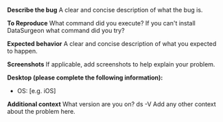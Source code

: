
**Describe the bug**
A clear and concise description of what the bug is.

**To Reproduce**
What command did you execute? If you can't install DataSurgeon what command did you try?

**Expected behavior**
A clear and concise description of what you expected to happen.

**Screenshots**
If applicable, add screenshots to help explain your problem.

**Desktop (please complete the following information):**
 - OS: [e.g. iOS]

**Additional context**
What version are you on? ds -V
Add any other context about the problem here.
